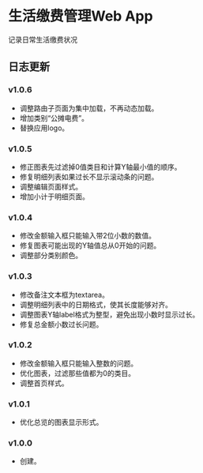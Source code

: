 # 生活缴费管理Web App
记录日常生活缴费状况

## 日志更新

### v1.0.6
- 调整路由子页面为集中加载，不再动态加载。
- 增加类别“公摊电费”。
- 替换应用logo。

### v1.0.5
- 修正图表先过滤掉0值类目和计算Y轴最小值的顺序。
- 修复明细列表如果过长不显示滚动条的问题。
- 调整编辑页面样式。
- 增加小计于明细页面。

### v1.0.4
- 修改金额输入框只能输入带2位小数的数值。
- 修复图表可能出现的Y轴值总从0开始的问题。
- 调整部分类别颜色。

### v1.0.3
- 修改备注文本框为textarea。
- 调整明细列表中的日期格式，使其长度能够对齐。
- 调整图表Y轴label格式为整型，避免出现小数时显示过长。
- 修复总金额小数过长问题。

### v1.0.2
- 修改金额输入框只能输入整数的问题。
- 优化图表，过滤那些值都为0的类目。
- 调整首页样式。

### v1.0.1
- 优化总览的图表显示形式。

### v1.0.0
- 创建。